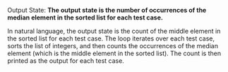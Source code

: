 Output State: **The output state is the number of occurrences of the median element in the sorted list for each test case.**

In natural language, the output state is the count of the middle element in the sorted list for each test case. The loop iterates over each test case, sorts the list of integers, and then counts the occurrences of the median element (which is the middle element in the sorted list). The count is then printed as the output for each test case.